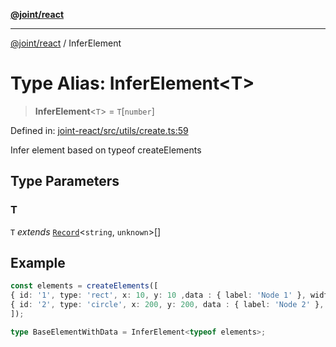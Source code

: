 [**@joint/react**](../README.md)

***

[@joint/react](../README.md) / InferElement

# Type Alias: InferElement\<T\>

> **InferElement**\<`T`\> = `T`\[`number`\]

Defined in: [joint-react/src/utils/create.ts:59](https://github.com/samuelgja/joint/blob/main/packages/joint-react/src/utils/create.ts#L59)

Infer element based on typeof createElements

## Type Parameters

### T

`T` *extends* [`Record`](https://www.typescriptlang.org/docs/handbook/utility-types.html#recordkeys-type)\<`string`, `unknown`\>[]

## Example

```ts
const elements = createElements([
{ id: '1', type: 'rect', x: 10, y: 10 ,data : { label: 'Node 1' }, width: 100, height: 100 },
{ id: '2', type: 'circle', x: 200, y: 200, data : { label: 'Node 2' }, width: 100, height: 100 },
]);

type BaseElementWithData = InferElement<typeof elements>;
```
